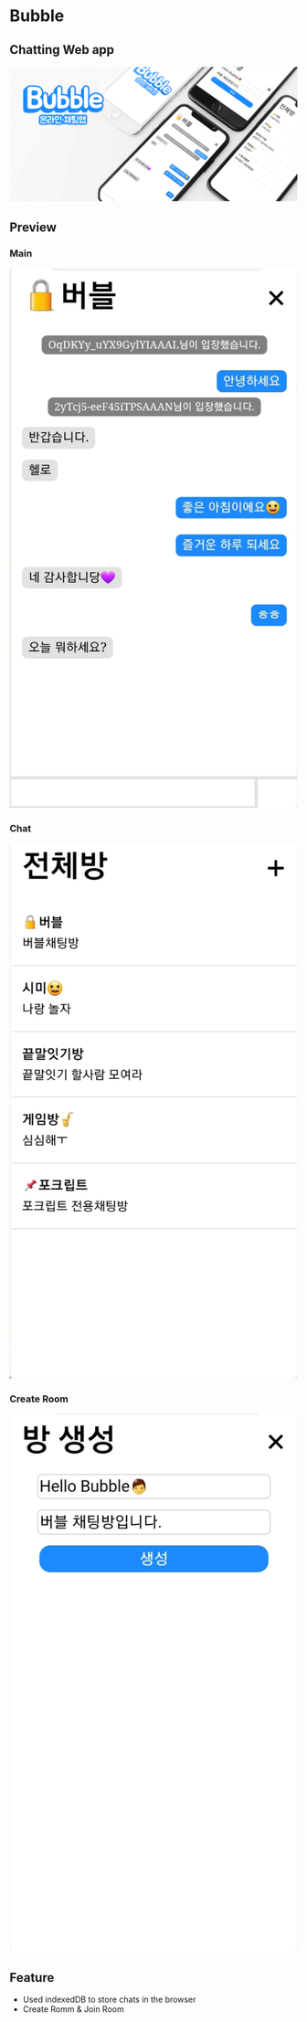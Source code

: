 # Bubble
## Chatting Web app

[![intruduce](https://raw.githubusercontent.com/Pocript/Bubble/main/resource/preview.png)](https://raw.githubusercontent.com/Pocript/Bubble/main/resource/preview.png)

## Preview
### Main
[![intruduce](https://raw.githubusercontent.com/Pocript/Bubble/main/resource/preview_chat.jpg)](https://raw.githubusercontent.com/Pocript/Bubble/main/resource/preview_chat.jpg)
### Chat
[![intruduce](https://raw.githubusercontent.com/Pocript/Bubble/main/resource/preview_room.jpg)](https://raw.githubusercontent.com/Pocript/Bubble/main/resource/preview_room.jpg)
### Create Room
[![intruduce](https://raw.githubusercontent.com/Pocript/Bubble/main/resource/preview_maderoom.jpg)](https://raw.githubusercontent.com/Pocript/Bubble/main/resource/preview_maderoom.jpg)
## Feature 
* Used indexedDB to store chats in the browser
* Create Romm & Join Room

